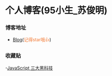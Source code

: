# 个人博客(95小生_苏俊明)
### 博客地址
- [Blog](https://github.com/SuJunming/blog/issues)(<span style="color: rgb(243,121,52);">记得star哦👍</span>)
### 收藏贴
-[JavaScript 三大黑科技](https://75team.com/post/three-black-tech-in-modern-js.html)
